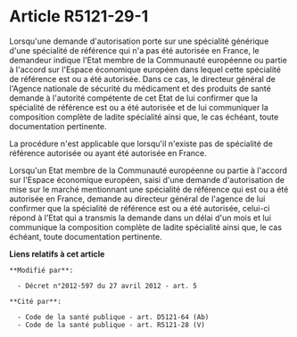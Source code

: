 # Article R5121-29-1

Lorsqu'une demande d'autorisation porte sur une spécialité générique d'une spécialité de référence qui n'a pas été autorisée
en France, le demandeur indique l'Etat membre de la Communauté européenne ou partie à l'accord sur l'Espace économique
européen dans lequel cette spécialité de référence est ou a été autorisée. Dans ce cas, le directeur général de l'Agence
nationale de sécurité du médicament et des produits de santé demande à l'autorité compétente de cet Etat de lui confirmer que
la spécialité de référence est ou a été autorisée et de lui communiquer la composition complète de ladite spécialité ainsi
que, le cas échéant, toute documentation pertinente. 

La procédure n'est applicable que lorsqu'il n'existe pas de spécialité de référence autorisée ou ayant été autorisée en
France. 

Lorsqu'un Etat membre de la Communauté européenne ou partie à l'accord sur l'Espace économique européen, saisi d'une demande
d'autorisation de mise sur le marché mentionnant une spécialité de référence qui est ou a été autorisée en France, demande au
directeur général de l'agence de lui confirmer que la spécialité de référence est ou a été autorisée, celui-ci répond à
l'Etat qui a transmis la demande dans un délai d'un mois et lui communique la composition complète de ladite spécialité ainsi
que, le cas échéant, toute documentation pertinente.

**Liens relatifs à cet article**

	**Modifié par**:

	  - Décret n°2012-597 du 27 avril 2012 - art. 5

	**Cité par**:

	  - Code de la santé publique - art. D5121-64 (Ab)
	  - Code de la santé publique - art. R5121-28 (V)
